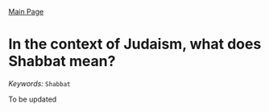 [Main Page](https://yooyolo.github.io/JudaismRandomSeed/)
# In the context of Judaism, what does Shabbat mean?
*Keywords:*
`Shabbat`

To be updated